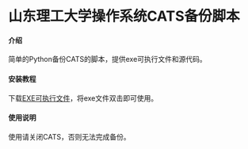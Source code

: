 # 山东理工大学操作系统CATS备份脚本

#### 介绍
简单的Python备份CATS的脚本，提供exe可执行文件和源代码。

#### 安装教程
下载[EXE可执行文件](http://https://gitee.com/littleLice/CATS-Backup/releases/2.0)，将exe文件双击即可使用。

#### 使用说明
使用请关闭CATS，否则无法完成备份。